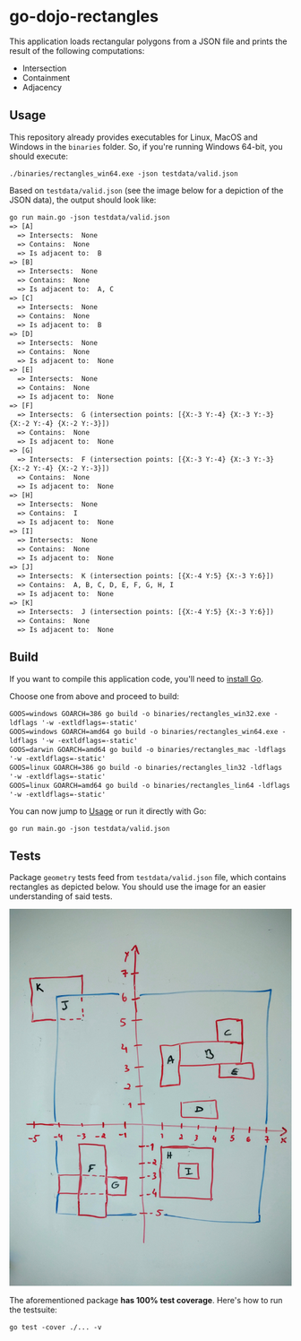 # go-dojo-rectangles

This application loads rectangular polygons from a JSON file and prints the result of the following computations:
* Intersection
* Containment
* Adjacency

## Usage

This repository already provides executables for Linux, MacOS and Windows in the `binaries` folder. So,
if you're running Windows 64-bit, you should execute:
```
./binaries/rectangles_win64.exe -json testdata/valid.json
```

Based on `testdata/valid.json` (see the image below for a depiction of the JSON data), the output should look like:
 ```
go run main.go -json testdata/valid.json
 => [A]
   => Intersects:  None
   => Contains:  None
   => Is adjacent to:  B
 => [B]
   => Intersects:  None
   => Contains:  None
   => Is adjacent to:  A, C
 => [C]
   => Intersects:  None
   => Contains:  None
   => Is adjacent to:  B
 => [D]
   => Intersects:  None
   => Contains:  None
   => Is adjacent to:  None
 => [E]
   => Intersects:  None
   => Contains:  None
   => Is adjacent to:  None
 => [F]
   => Intersects:  G (intersection points: [{X:-3 Y:-4} {X:-3 Y:-3} {X:-2 Y:-4} {X:-2 Y:-3}])
   => Contains:  None
   => Is adjacent to:  None
 => [G]
   => Intersects:  F (intersection points: [{X:-3 Y:-4} {X:-3 Y:-3} {X:-2 Y:-4} {X:-2 Y:-3}])
   => Contains:  None
   => Is adjacent to:  None
 => [H]
   => Intersects:  None
   => Contains:  I
   => Is adjacent to:  None
 => [I]
   => Intersects:  None
   => Contains:  None
   => Is adjacent to:  None
 => [J]
   => Intersects:  K (intersection points: [{X:-4 Y:5} {X:-3 Y:6}])
   => Contains:  A, B, C, D, E, F, G, H, I
   => Is adjacent to:  None
 => [K]
   => Intersects:  J (intersection points: [{X:-4 Y:5} {X:-3 Y:6}])
   => Contains:  None
   => Is adjacent to:  None
 ```

## Build

If you want to compile this application code, you'll need to [install Go](https://golang.org/doc/install).

Choose one from above and proceed to build:
```
GOOS=windows GOARCH=386 go build -o binaries/rectangles_win32.exe -ldflags '-w -extldflags=-static'
GOOS=windows GOARCH=amd64 go build -o binaries/rectangles_win64.exe -ldflags '-w -extldflags=-static'
GOOS=darwin GOARCH=amd64 go build -o binaries/rectangles_mac -ldflags '-w -extldflags=-static'
GOOS=linux GOARCH=386 go build -o binaries/rectangles_lin32 -ldflags '-w -extldflags=-static'
GOOS=linux GOARCH=amd64 go build -o binaries/rectangles_lin64 -ldflags '-w -extldflags=-static'
```

You can now jump to [Usage](#usage) or run it directly with Go:
```
go run main.go -json testdata/valid.json
```

## Tests

Package `geometry` tests feed from `testdata/valid.json` file, which contains rectangles as depicted below.
You should use the image for an easier understanding of said tests.

![alt Rectangles](rectangles.jpg)

The aforementioned package **has 100% test coverage**. Here's how to run the testsuite:
```
go test -cover ./... -v
```
